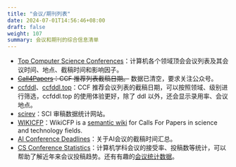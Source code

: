 ```yaml
---
title: "会议/期刊列表"
date: 2024-07-01T14:56:46+08:00
draft: false
weight: 107
summary: 会议和期刊的综合信息清单
---
```


- [Top Computer Science Conferences](https://research.com/conference-rankings/computer-science)：计算机各个领域顶会会议列表及其会议时间、地点、截稿时间和影响因子。
- ~~[Call4Papers](http://123.57.137.208/ccf/ccf-1.jsp)：CCF 推荐列表截稿日期。~~ 数据已清空，要求关注公众号。
- [ccfddl](https://ccfddl.github.io/)、[ccfddl.top](https://ccfddl.top/)：CCF 推荐会议列表的截稿日期，可以按照领域、级别进行筛选，ccfddl.top 的使用体验更好，除了 ddl 以外，还会显示录用率、会议地点。
- [scirev](https://scirev.org/reviews/nature-communications/?author_id=34152743&event_source=timeline&source=timeline&dt_dapp=1)：SCI 审稿数据统计网站。
- [WIKICFP](http://www.wikicfp.com/cfp/)：WikiCFP is a [semantic wiki](http://en.wikipedia.org/wiki/Semantic_wiki) for Calls For Papers in science and technology fields.
- [AI Conference Deadlines](https://aideadlin.es/?sub=ML,CV,NLP,RO,SP,DM)：关于AI会议的截稿时间汇总。
- [CS Conference Statistics](https://csconfstats.xoveexu.com/)：计算机学科会议的接受率、投稿数等统计，可以帮助了解近年来会议投稿趋势。还有有趣的[会议统计数据](https://csconfstats.xoveexu.com/fun-fact)。
